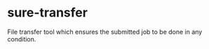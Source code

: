 sure-transfer
=============

File transfer tool which ensures the submitted job to be done in any condition.
